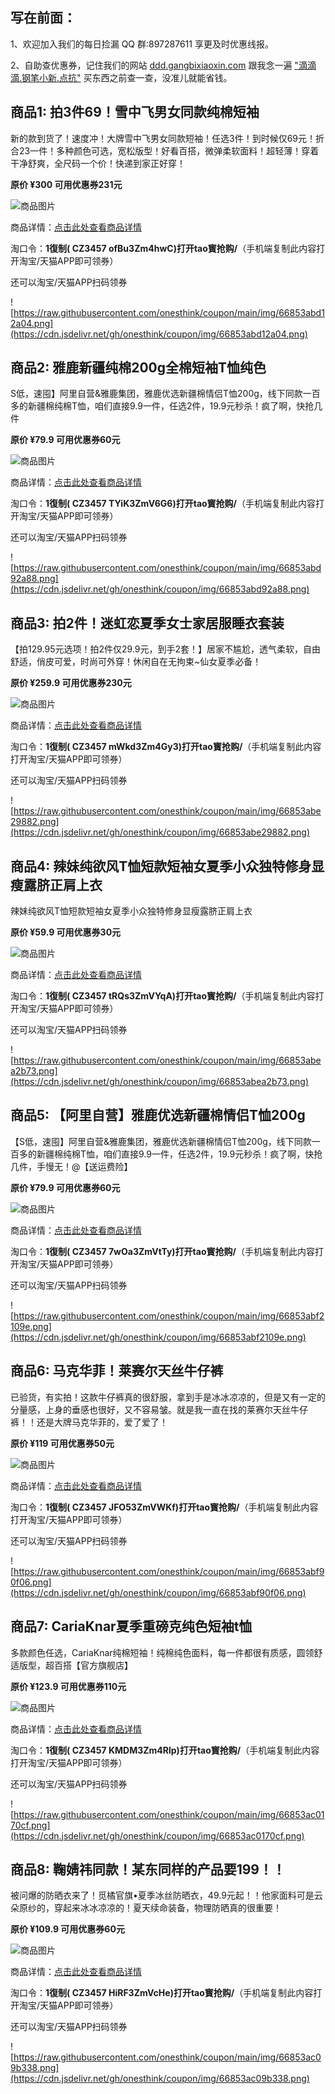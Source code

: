 ## 写在前面：

1、欢迎加入我们的每日捡漏 QQ 群:897287611 享更及时优惠线报。

2、自助查优惠券，记住我们的网站 [ddd.gangbixiaoxin.com](https://ddd.gangbixiaoxin.com) 跟我念一遍 ["滴滴滴.钢笔小新.点抗"](https://ddd.gangbixiaoxin.com) 买东西之前查一查，没准儿就能省钱。

## 商品1: 拍3件69！雪中飞男女同款纯棉短袖

新的款到货了！速度冲！大牌雪中飞男女同款短袖！任选3件！到时候仅69元！折合23一件！多种颜色可选，宽松版型！好看百搭，微弹柔软面料！超轻薄！穿着干净舒爽，全尺码一个价！快递到家正好穿！

**原价 ¥300 可用优惠券231元**

![商品图片](https://img.alicdn.com/bao/uploaded/i2/407916093/O1CN01dMgN811useB51WE6Y_!!0-item_pic.jpg)

商品详情：[点击此处查看商品详情](https://s.click.taobao.com/t?e=m%3D2%26s%3DqEZgG3u%2B6EFw4vFB6t2Z2ueEDrYVVa64yK8Cckff7TVRAdhuF14FMffNhF5zM8wL5x%2BIUlGKNpXWbLW7uhxyboGvCrJWHk1%2FTyVl44vrPmd3miNKHWpinpVm%2FOAUUFw71qrpxiwMoCNxc1AtbZGVSykcJ4d3L46fCmgOdSEo19KMHuv7RoNv0Q0jFsbsQ7KW7wuZYBNgXuWayvf1256iH9XrI4nMQf0s9iWqBPAK1AzOdyW4XARBe%2Bup%2FW9cYCsxlbRMz6GTKAYZjQKfJ2UQf03O4wtQ3K90XXhKrcBJdMw%2FFw3VtG9YQ9xFzqjBigbiX0%2B3obhRTo5xKmPmpIKZsA%3D%3D&amp;union_lens=lensId:TAPI@1720007345@2127cbfb_139b_190786d45ca_e342@01)

淘口令：**1復制( CZ3457 ofBu3Zm4hwC)打开tao寳抢购/**（手机端复制此内容打开淘宝/天猫APP即可领券）</p>

还可以淘宝/天猫APP扫码领券

![https://raw.githubusercontent.com/onesthink/coupon/main/img/66853abd12a04.png](https://cdn.jsdelivr.net/gh/onesthink/coupon/img/66853abd12a04.png)

## 商品2: 雅鹿新疆纯棉200g全棉短袖T恤纯色

S低，速囤】阿里自营&amp;雅鹿集团，雅鹿优选新疆棉情侣T恤200g，线下同款一百多的新疆棉纯棉T恤，咱们直接9.9一件，任选2件，19.9元秒杀！疯了啊，快抢几件

**原价 ¥79.9 可用优惠券60元**

![商品图片](https://img.alicdn.com/i1/3357549645/O1CN01e8s4RJ2L7T1Xie7ce_!!3357549645.jpg)

商品详情：[点击此处查看商品详情](https://s.click.taobao.com/t?e=m%3D2%26s%3D5owFDHk0Zphw4vFB6t2Z2ueEDrYVVa64XoO8tOebS%2BdRAdhuF14FMffNhF5zM8wLlovu%2FCElQOvWbLW7uhxyboGvCrJWHk1%2FTyVl44vrPmd3miNKHWpinpVm%2FOAUUFw71qrpxiwMoCNxc1AtbZGVS5rHbFi7jj19g0RsJgeNNkMLZMqoQW%2BfuKGzo1lVxIio0gUQDQjfeFcbrEYx%2F3xwGm2C6EvzA4yCzxyQx5ZeRvN5raQ%2B1hRwsvxj1enO5JwmPkckEBp5LmY4%2BfirBrx7mM7AMx9cWAx%2BEiM%2FlSG%2FbZS23GBV2uLoTWx9G8HySIUFU1NVKZy3ECfGDF1NzTQoPw%3D%3D&amp;union_lens=lensId:TAPI@1720007347@2132b868_1362_190786d4c0d_97ea@01)

淘口令：**1復制( CZ3457 TYiK3ZmV6G6)打开tao寳抢购/**（手机端复制此内容打开淘宝/天猫APP即可领券）</p>

还可以淘宝/天猫APP扫码领券

![https://raw.githubusercontent.com/onesthink/coupon/main/img/66853abd92a88.png](https://cdn.jsdelivr.net/gh/onesthink/coupon/img/66853abd92a88.png)

## 商品3: 拍2件！迷虹恋夏季女士家居服睡衣套装

【拍129.95元选项！拍2件仅29.9元，到手2套！】居家不尴尬，透气柔软，自由舒适，俏皮可爱，时尚可外穿！休闲自在无拘束~仙女夏季必备！

**原价 ¥259.9 可用优惠券230元**

![商品图片](https://img.alicdn.com/i1/2215943114508/O1CN01h5UoMc1jAiPa5Nc5H_!!2215943114508.png)

商品详情：[点击此处查看商品详情](https://s.click.taobao.com/t?e=m%3D2%26s%3DO2bgj%2F1qL2Jw4vFB6t2Z2ueEDrYVVa64yK8Cckff7TVRAdhuF14FMffNhF5zM8wLMMgx22UI05bWbLW7uhxyboGvCrJWHk1%2FTyVl44vrPmd3miNKHWpinpVm%2FOAUUFw71qrpxiwMoCNxc1AtbZGVS9UuHHK%2F7HGRNhzWiHULKfLNEPXytV9ALoS4zvCRUrquPQeMVxBk301P8%2BMdA57q7ANHZjHfwlAkG7g5hetgDNG01tDqGGZ0t3PP%2B3D5yHjYkSXqYQxyIhobkJ5QxPS2Ci%2FKfJmqgrYAfWsUjZoD5RDFl2svvkr2a%2FVHFSVfkLq7Dseal0NfMDXJpWvVCAyWdKJn5AyUbPoV&amp;union_lens=lensId:TAPI@1720007348@21047bb5_138b_190786d5218_cf34@01)

淘口令：**1復制( CZ3457 mWkd3Zm4Gy3)打开tao寳抢购/**（手机端复制此内容打开淘宝/天猫APP即可领券）</p>

还可以淘宝/天猫APP扫码领券

![https://raw.githubusercontent.com/onesthink/coupon/main/img/66853abe29882.png](https://cdn.jsdelivr.net/gh/onesthink/coupon/img/66853abe29882.png)

## 商品4: 辣妹纯欲风T恤短款短袖女夏季小众独特修身显瘦露脐正肩上衣

辣妹纯欲风T恤短款短袖女夏季小众独特修身显瘦露脐正肩上衣

**原价 ¥59.9 可用优惠券30元**

![商品图片](https://img.alicdn.com/bao/uploaded/i2/4094804463/O1CN01DFylfY1iq6avmZPeF_!!4094804463.jpg)

商品详情：[点击此处查看商品详情](https://s.click.taobao.com/t?e=m%3D2%26s%3D%2FEQSdn2eH7lw4vFB6t2Z2ueEDrYVVa64XoO8tOebS%2BdRAdhuF14FMVxGYVZjXsLgJ1gyddu7kN%2FWbLW7uhxyboGvCrJWHk1%2FTyVl44vrPmd3miNKHWpinpVm%2FOAUUFw71qrpxiwMoCNxc1AtbZGVS1HTc3T2GpUfgEH0jsMrcC0LZMqoQW%2BfuKGzo1lVxIiokjb5WIuMni3gOA2qOaZXiR5lrCmrKbe%2FsTEJoKEt9aO5LisxAR9BtBSzc%2FrgeN6NMMf%2BfrhHS2w4%2BfirBrx7mM7AMx9cWAx%2BEiM%2FlSG%2FbZR8PeQfHVaGzVtVFPFbylV%2FU1NVKZy3ECfGDF1NzTQoPw%3D%3D&amp;union_lens=lensId:TAPI@1720007350@213cbd9c_1352_190786d57dd_0d58@01)

淘口令：**1復制( CZ3457 tRQs3ZmVYqA)打开tao寳抢购/**（手机端复制此内容打开淘宝/天猫APP即可领券）</p>

还可以淘宝/天猫APP扫码领券

![https://raw.githubusercontent.com/onesthink/coupon/main/img/66853abea2b73.png](https://cdn.jsdelivr.net/gh/onesthink/coupon/img/66853abea2b73.png)

## 商品5: 【阿里自营】雅鹿优选新疆棉情侣T恤200g

【S低，速囤】阿里自营&amp;雅鹿集团，雅鹿优选新疆棉情侣T恤200g，线下同款一百多的新疆棉纯棉T恤，咱们直接9.9一件，任选2件，19.9元秒杀！疯了啊，快抢几件，手慢无！@【送运费险】

**原价 ¥79.9 可用优惠券60元**

![商品图片](https://img.alicdn.com/i4/3357549645/O1CN01qdQClA2L7T1XTjHMA_!!3357549645.jpg)

商品详情：[点击此处查看商品详情](https://s.click.taobao.com/t?e=m%3D2%26s%3D%2FVNZQelEim9w4vFB6t2Z2ueEDrYVVa64XoO8tOebS%2BdRAdhuF14FMVxGYVZjXsLgRitN3%2FurF3zWbLW7uhxyboGvCrJWHk1%2FTyVl44vrPmd3miNKHWpinpVm%2FOAUUFw71qrpxiwMoCNxc1AtbZGVS5rHbFi7jj19g0RsJgeNNkMLZMqoQW%2BfuKGzo1lVxIiokTnnC8DpdTjnh7kH8SP0hiIeV6G5Hsn2comO5b4cRh%2BV7QJGvrEe0ynyrHjhbyNiUBbsD9R7nts4%2BfirBrx7mM7AMx9cWAx%2BEiM%2FlSG%2FbZRX3xjd4EWg6E3XAxs1MuB5U1NVKZy3ECfGDF1NzTQoPw%3D%3D&amp;union_lens=lensId:TAPI@1720007351@213f43ec_1380_190786d5dd2_413b@01)

淘口令：**1復制( CZ3457 7wOa3ZmVtTy)打开tao寳抢购/**（手机端复制此内容打开淘宝/天猫APP即可领券）</p>

还可以淘宝/天猫APP扫码领券

![https://raw.githubusercontent.com/onesthink/coupon/main/img/66853abf2109e.png](https://cdn.jsdelivr.net/gh/onesthink/coupon/img/66853abf2109e.png)

## 商品6: 马克华菲！莱赛尔天丝牛仔裤

已验货，有实拍！这款牛仔裤真的很舒服，拿到手是冰冰凉凉的，但是又有一定的分量感，上身的垂感也很好，又不容易皱。就是我一直在找的莱赛尔天丝牛仔裤！！还是大牌马克华菲的，爱了爱了！

**原价 ¥119 可用优惠券50元**

![商品图片](https://img.alicdn.com/i1/1027496129/O1CN01Ig2giF1v98RtpIDSK_!!1027496129.png)

商品详情：[点击此处查看商品详情](https://s.click.taobao.com/t?e=m%3D2%26s%3D62al1r4D58xw4vFB6t2Z2ueEDrYVVa64XoO8tOebS%2BdRAdhuF14FMVxGYVZjXsLgt4hWD5k2kjPWbLW7uhxyboGvCrJWHk1%2FTyVl44vrPmd3miNKHWpinpVm%2FOAUUFw71qrpxiwMoCNxc1AtbZGVSy2fw%2BFAva7bmSa8VnQhcnkLZMqoQW%2BfuKGzo1lVxIio%2B4DpxWXo42z%2BKm5rpJbd%2FE3z6o8JzBcho7S6mm3zyOwL9LlB1SRysHeG8qLJ9yz27pP39Pzpb%2Fg4%2BfirBrx7mM7AMx9cWAx%2BEiM%2FlSG%2FbZTDMc4ZaIfbvbWDPogj3etXU1NVKZy3ECfGDF1NzTQoPw%3D%3D&amp;union_lens=lensId:TAPI@1720007353@212cb236_1381_190786d6378_84f1@01)

淘口令：**1復制( CZ3457 JFO53ZmVWKf)打开tao寳抢购/**（手机端复制此内容打开淘宝/天猫APP即可领券）</p>

还可以淘宝/天猫APP扫码领券

![https://raw.githubusercontent.com/onesthink/coupon/main/img/66853abf90f06.png](https://cdn.jsdelivr.net/gh/onesthink/coupon/img/66853abf90f06.png)

## 商品7: CariaKnar夏季重磅克纯色短袖t恤

多款颜色任选，CariaKnar纯棉短袖！纯棉纯色面料，每一件都很有质感，圆领舒适版型，超百搭【官方旗舰店】

**原价 ¥123.9 可用优惠券110元**

![商品图片](https://img.alicdn.com/i1/2215634631375/O1CN01GxQ4Ja1M1nYMWpfcu_!!2-item_pic.png)

商品详情：[点击此处查看商品详情](https://s.click.taobao.com/t?e=m%3D2%26s%3DmGZP4Dl%2BMXlw4vFB6t2Z2ueEDrYVVa64yK8Cckff7TVRAdhuF14FMVxGYVZjXsLgxq3IhSJN6GTWbLW7uhxyboGvCrJWHk1%2FTyVl44vrPmd3miNKHWpinpVm%2FOAUUFw71qrpxiwMoCNxc1AtbZGVS065uEr81EF9f%2F%2FJlFuuTD3NEPXytV9ALoS4zvCRUrquXhwHHUXYfmIcSyltiBCtoG2v%2Fm49WQcN71zpTzcr3JTkjUbQFxo6cFQQLOtseQJ0%2FNyrIAorV0pTU1UpnLcQJ9kYvQZuIwx3oGeIQL4Fi9GMWmQRRisostNXcWLeYh11hgcbUccTft%2B228n1ngbVmA%3D%3D&amp;union_lens=lensId:TAPI@1720007354@21508c4e_139c_190786d6906_5750@01)

淘口令：**1復制( CZ3457 KMDM3Zm4Rlp)打开tao寳抢购/**（手机端复制此内容打开淘宝/天猫APP即可领券）</p>

还可以淘宝/天猫APP扫码领券

![https://raw.githubusercontent.com/onesthink/coupon/main/img/66853ac0170cf.png](https://cdn.jsdelivr.net/gh/onesthink/coupon/img/66853ac0170cf.png)

## 商品8: 鞠婧祎同款！某东同样的产品要199！！

被问爆的防晒衣来了！觅橘官旗•夏季冰丝防晒衣，49.9元起！！他家面料可是云朵原纱的，穿起来冰冰凉凉的！夏天续命装备，物理防晒真的很重要！

**原价 ¥109.9 可用优惠券60元**

![商品图片](https://img.alicdn.com/i4/2217631376166/O1CN011MPJTE1vQ55CuF8rO_!!2217631376166.jpg)

商品详情：[点击此处查看商品详情](https://s.click.taobao.com/t?e=m%3D2%26s%3DmhlKSH2d6HBw4vFB6t2Z2ueEDrYVVa64yK8Cckff7TVRAdhuF14FMVxGYVZjXsLg1aH1Hk3GeOjWbLW7uhxyboGvCrJWHk1%2FTyVl44vrPmd3miNKHWpinpVm%2FOAUUFw71qrpxiwMoCNxc1AtbZGVS%2Ftnkxvue4%2BOJuBaig%2FTb1vNEPXytV9ALoS4zvCRUrqunz0Ye2FZq5lCf0QAX78ZxcbTganla%2Bt7jWVTHULyS0h8Y8pJOnmqriuZ8%2FJbiZ%2FLDFMxgSmdSy1TU1UpnLcQJ9kYvQZuIwx3oGeIQL4Fi9Es%2BH9NIEVOQ4S4r8H6OYjIhgcbUccTft%2B228n1ngbVmA%3D%3D&amp;union_lens=lensId:TAPI@1720007356@213f507f_133d_190786d7117_72ee@01)

淘口令：**1復制( CZ3457 HiRF3ZmVcHe)打开tao寳抢购/**（手机端复制此内容打开淘宝/天猫APP即可领券）</p>

还可以淘宝/天猫APP扫码领券

![https://raw.githubusercontent.com/onesthink/coupon/main/img/66853ac09b338.png](https://cdn.jsdelivr.net/gh/onesthink/coupon/img/66853ac09b338.png)

